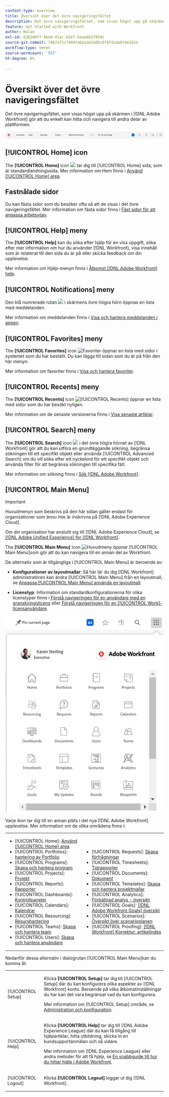 ```yaml
---
content-type: overview
title: Översikt över det övre navigeringsfältet
description: Det övre navigeringsfältet, som visas högst upp på skärmen i det nya [!DNL Adobe Workfront] -gör att du enkelt kan hitta och navigera till andra delar av plattformen.
feature: Get Started with Workfront
author: Nolan
exl-id: 6262d0ff-4be0-41ac-b2e7-5eaa6b2795dc
source-git-commit: 7467e75cf468fa6a1dd14dbc0f4fdcda87de1b1e
workflow-type: tm+mt
source-wordcount: '557'
ht-degree: 0%

---
```


# Översikt över det övre navigeringsfältet

Det övre navigeringsfältet, som visas högst upp på skärmen i [!DNL Adobe Workfront] gör att du enkelt kan hitta och navigera till andra delar av plattformen.

![Övre navigeringsfältet](assets/global-navigation-bar.png)

## [!UICONTROL Home] icon

The **[!UICONTROL Home]** icon ![](assets/home-icon.png) tar dig till [!UICONTROL Home] sida, som är standardlandningssida. Mer information om Hem finns i [Använd [!UICONTROL Home] area](../../workfront-basics/using-home/using-the-home-area/use-the-home-area.md).

## Fastnålade sidor

Du kan fästa sidor som du besöker ofta så att de visas i det övre navigeringsfältet. Mer information om fästa sidor finns i [Fäst sidor för att anpassa arbetsytan](../../workfront-basics/the-new-workfront-experience/pin-pages.md).

## [!UICONTROL Help] meny

The **[!UICONTROL Help]** kan du söka efter hjälp för en viss uppgift, söka efter mer information om hur du använder [!DNL Workfront], visa innehåll som är relaterat till den sida du är på eller skicka feedback om din upplevelse.

Mer information om Hjälp-menyn finns i [Åtkomst [!DNL Adobe Workfront] help](../../workfront-basics/navigate-workfront/workfront-navigation/access-workfront-help.md).

## [!UICONTROL Notifications] meny

Den blå numrerade rutan ![](assets/notifications-icon.png) i skärmens övre högra hörn öppnas en lista med meddelanden.

Mer information om meddelanden finns i [Visa och hantera meddelanden i appen](../../workfront-basics/using-notifications/view-and-manage-in-app-notifications.md).

## [!UICONTROL Favorites] meny

The **[!UICONTROL Favorites]** icon ![Favoriter](assets/favorites-icon-62x55.png) öppnar en lista med sidor i systemet som du har beställt. Du kan lägga till sidan som du är på från den här menyn.

Mer information om favoriter finns i [Visa och hantera favoriter](../../workfront-basics/navigate-workfront/recent-and-favorites/view-and-manage-favorites.md).

## [!UICONTROL Recents] meny

The **[!UICONTROL Recents]** icon ![[!UICONTROL Recents]](assets/recents-icon-40x43.png) öppnar en lista med sidor som du har besökt nyligen.

Mer information om de senaste versionerna finns i [Visa senaste artiklar](../../workfront-basics/navigate-workfront/recent-and-favorites/view-recent-items.md).

## [!UICONTROL Search] meny

The **[!UICONTROL Search]** icon ![](assets/search-icon.png) i det övre högra hörnet av [!DNL Workfront] gör att du kan utföra en grundläggande sökning, begränsa sökningen till ett specifikt objekt eller använda [!UICONTROL Advanced Search] om du vill söka efter ett nyckelord för ett specifikt objekt och använda filter för att begränsa sökningen till specifika fält.

Mer information om sökning finns i [Sök [!DNL Adobe Workfront]](../../workfront-basics/navigate-workfront/search/search-workfront.md).

## [!UICONTROL Main Menu]

>[!IMPORTANT]
>
>Huvudmenyn som beskrivs på den här sidan gäller endast för organisationer som ännu inte är inskrivna på [!DNL Adobe Experience Cloud].
>
> Om din organisation har anslutit sig till [!DNL Adobe Experience Cloud], se [[!DNL Adobe Unified Experience] for [!DNL Workfront]](/help/quicksilver/workfront-basics/navigate-workfront/workfront-navigation/adobe-unified-experience.md).

The **[!UICONTROL Main Menu]** icon ![Huvudmeny](assets/main-menu-icon.png) öppnar [!UICONTROL Main Menu]som gör att du kan navigera till en annan del av Workfront.

De alternativ som är tillgängliga i [!UICONTROL Main Menu] är beroende av:

* **Konfigurationer av layoutmallar**: Så här lär du dig [!DNL Workfront] administratören kan ändra [!UICONTROL Main Menu] från en layoutmall, se [Anpassa [!UICONTROL Main Menu] använda en layoutmall](../../administration-and-setup/customize-workfront/use-layout-templates/customize-main-menu.md).

* **Licenstyp**: Information om standardkonfigurationerna för olika licenstyper finns i [Förstå navigeringen för en användare med en granskningslicens](../../workfront-basics/navigate-workfront/workfront-navigation/reviewer-global-navigation-bar.md) eller [Förstå navigeringen för en [!UICONTROL Work]-licensanvändare](../../workfront-basics/navigate-workfront/workfront-navigation/worker-global-navigation-bar.md).

![Alternativ på huvudmenyn](assets/main-menu-options-350x481.png)

Varje ikon tar dig till en annan plats i det nya [!DNL Adobe Workfront] upplevelse. Mer information om de olika områdena finns i:

<!--
<p data-mc-conditions="QuicksilverOrClassic.Draft mode">(NOTE: Update screenshot and add icons for new products/features.)</p>
-->

<table style="table-layout:auto"> 
 <col> 
 <col> 
 <tbody> 
  <tr> 
   <td> 
    <ul> 
     <li>[!UICONTROL Home]: <a href="../../workfront-basics/using-home/using-the-home-area/use-the-home-area.md" class="MCXref xref">Använd [!UICONTROL Home] area</a></li> 
     <li>[!UICONTROL Portfolios]: <a href="../../manage-work/portfolios/portfolio-management-overview.md" class="MCXref xref">hantering av Portfolio</a></li> 
     <li>[!UICONTROL Programs]: <a href="../../manage-work/portfolios/create-and-manage-programs/create-and-manage-programs.md" class="MCXref xref">Skapa och hantera program </a></li> 
     <li>[!UICONTROL Projects]: <a href="../../manage-work/projects/projects-overview.md" class="MCXref xref">Projekt</a></li> 
     <li>[!UICONTROL Reports]: <a href="../../reports-and-dashboards/reports/reports-overview.md" class="MCXref xref">Rapporter</a></li> 
     <li>[!UICONTROL Dashboards]: <a href="../../reports-and-dashboards/dashboards/dashboards-overview.md" class="MCXref xref">Kontrollpaneler</a></li> 
     <li>[!UICONTROL Calendars]: <a href="../../reports-and-dashboards/reports/calendars/calendars.md" class="MCXref xref">Kalendrar</a></li> 
     <li>[!UICONTROL Resourcing]: <a href="../../resource-mgmt/resource-mgmt-overview/resource-management-overview.md" class="MCXref xref">Resurshantering </a></li> 
     <li>[!UICONTROL Teams]: <a href="../../people-teams-and-groups/create-and-manage-teams/create-and-mange-teams.md" class="MCXref xref">Skapa och hantera team</a></li> 
     <li>[!UICONTROL Users]: <a href="../../administration-and-setup/add-users/create-and-manage-users/create-and-manage-users.md" class="MCXref xref">Skapa och hantera användare</a></li> 
    </ul> </td> 
   <td> 
    <ul> 
     <li>[!UICONTROL Requests]: <a href="../../manage-work/requests/create-requests/create-requests.md" class="MCXref xref">Skapa förfrågningar</a></li> 
     <li>[!UICONTROL Timesheets]: <a href="../../timesheets/timesheets-all.md" class="MCXref xref">Tidrapporter</a></li> 
     <li>[!UICONTROL Documents]: <a href="../../documents/documents-overview.md" class="MCXref xref">Dokument</a></li> 
     <li>[!UICONTROL Templates]: <a href="../../manage-work/projects/create-and-manage-templates/create-manage-templates.md" class="MCXref xref">Skapa och hantera projektmallar</a></li> 
     <li>[!UICONTROL Analytics]: <a href="../../enhanced-analytics/enhanced-analytics-overview.md" class="MCXref xref">Förbättrad analys - översikt</a></li> 
     <li>[!UICONTROL Goals]: <a href="../../workfront-goals/goal-management/wf-goals-overview.md" class="MCXref xref">[!DNL Adobe Workfront Goals] översikt</a></li> 
     <li>[!UICONTROL Scenarios]: <a href="../../scenario-planner/scenario-planner-overview.md" class="MCXref xref">Översikt över scenarioplanen</a></li> 
     <li>[!UICONTROL Proofing]: <a href="../../workfront-proof/workfront-proof.md" class="MCXref xref">[!DNL Workfront] Korrektur: artikelindex</a></li> 
    </ul> </td> 
  </tr> 
 </tbody> 
</table>

Nedanför dessa alternativ i dialogrutan [!UICONTROL Main Menu]kan du komma åt:

<table style="table-layout:auto"> 
 <col> 
 <col> 
 <tbody> 
  <tr> 
   <td> <p class="bold">[!UICONTROL Setup]</p> </td> 
   <td> <p>Klicka <b>[!UICONTROL Setup]</b> tar dig till [!UICONTROL Setup] där du kan konfigurera olika aspekter av [!DNL Workfront] konto. Beroende på vilka åtkomstinställningar du har kan det vara begränsat vad du kan konfigurera.</p> <p>Mer information om [!UICONTROL Setup] område, se <a href="../../administration-and-setup/administration-and-setup.md" class="MCXref xref">Administration och konfiguration</a>.</p> </td> 
  </tr> 
  <tr> 
   <td> <p class="bold">[!UICONTROL Help]</p> </td> 
   <td> <p>Klicka <b>[!UICONTROL Help]</b> tar dig till [!DNL Adobe Experience League] där du kan få tillgång till hjälpartiklar, hitta utbildning, skicka in en kundsupportanmälan och så vidare.</p> <p>Mer information om [!DNL Experience League] eller andra metoder för att få hjälp, se <a href="../../workfront-basics/tips-tricks-and-troubleshooting/guide-for-help-in-workfront.md" class="MCXref xref">En snabbguide till hur du hittar hjälp i Adobe Workfront</a>.</p> </td> 
  </tr>

<tr> 
   <td> <p class="bold">[!UICONTROL Logout]</p> </td> 
   <td>Klicka <b>[!UICONTROL Logout]</b> loggar ut dig [!DNL Workfront].</td> 
  </tr> 
 </tbody> 
</table>

